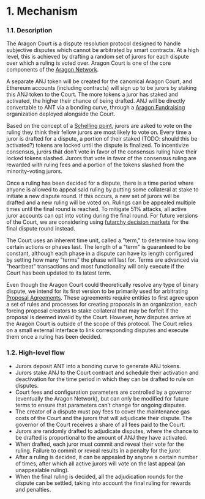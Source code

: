# 1. Mechanism

### 1.1. Description

The Aragon Court is a dispute resolution protocol designed to handle subjective disputes which cannot be arbitrated by smart contracts. At a high level, this is achieved by drafting a random set of jurors for each dispute over which a ruling is voted over. Aragon Court is one of the core components of the [Aragon Network](https://aragon.org/network/).

A separate ANJ token will be created for the canonical Aragon Court, and Ethereum accounts (including contracts) will sign up to be jurors by staking this ANJ token to the Court. The more tokens a juror has staked and activated, the higher their chance of being drafted. ANJ will be directly convertable to ANT via a bonding curve, through a [Aragon Fundraising](https://blog.aragon.org/introducing-aragon-fundraising/) organization deployed alongside the Court.

Based on the concept of a [Schelling point](https://en.wikipedia.org/wiki/Focal_point_(game_theory)), jurors are asked to vote on the ruling they think their fellow jurors are most likely to vote on. Every time a juror is drafted for a dispute, a portion of their staked (TODO: should this be activated?) tokens are locked until the dispute is finalized. To incentivize consensus, jurors that don’t vote in favor of the consensus ruling have their locked tokens slashed. Jurors that vote in favor of the consensus ruling are rewarded with ruling fees and a portion of the tokens slashed from the minority-voting jurors.

Once a ruling has been decided for a dispute, there is a time period where anyone is allowed to appeal said ruling by putting some collateral at stake to initiate a new dispute round. If this occurs, a new set of jurors will be drafted and a new ruling will be voted on. Rulings can be appealed multiple times until the final round is reached. To mitigate 51% attacks, all active juror accounts can opt into voting during the final round. For future versions of the Court, we are considering using [futarchy decision markets](https://blog.aragon.one/futarchy-courts/) for the final dispute round instead.

The Court uses an inherent time unit, called a "term," to determine how long certain actions or phases last. The length of a "term" is guaranteed to be constant, although each phase in a dispute can have its length configured by setting how many "terms" the phase will last for. Terms are advanced via "heartbeat" transactions and most functionality will only execute if the Court has been updated to its latest term.

Even though the Aragon Court could theoretically resolve any type of binary dispute, we intend for its first version to be primarily used for arbitrating [Proposal Agreements](https://blog.aragon.one/proposal-agreements-and-the-aragon-court/). These agreements require entities to first agree upon a set of rules and processes for creating proposals in an organization, each forcing proposal creators to stake collateral that may be forfeit if the proposal is deemed invalid by the Court. However, how disputes arrive at the Aragon Court is outside of the scope of this protocol. The Court relies on a small external interface to link corresponding disputes and execute them once a ruling has been decided.

### 1.2. High-level flow

- Jurors deposit ANT into a bonding curve to generate ANJ tokens.
- Jurors stake ANJ to the Court contract and schedule their activation and deactivation for the time period in which they can be drafted to rule on disputes.
- Court fees and configuration parameters are controlled by a governor (eventually the Aragon Network), but can only be modified for future terms to ensure that parameters can’t change for ongoing disputes.
- The creator of a dispute must pay fees to cover the maintenance gas costs of the Court and the jurors that will adjudicate their dispute. The governor of the Court receives a share of all fees paid to the Court.
- Jurors are randomly drafted to adjudicate disputes, where the chance to be drafted is proportional to the amount of ANJ they have activated.
- When drafted, each juror must commit and reveal their vote for the ruling. Failure to commit or reveal results in a penalty for the juror.
- After a ruling is decided, it can be appealed by anyone a certain number of times, after which all active jurors will vote on the last appeal (an unappealable ruling).
- When the final ruling is decided, all the adjudication rounds for the dispute can be settled, taking into account the final ruling for rewards and penalties.
